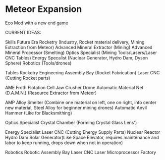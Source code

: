 # Meteor Expansion
 Eco Mod with a new end game

CURRENT IDEAS:

Skills
  Future Era
    Rocketry (Industry, Rocket material delivery, Mining Extraction from Meteor)
    Advanced Mineral Extractor (Mining)
    Advanced Mineral Processor (Smelting)
    Optics Specialist (Mining Tools/Lasers/Laser CNC Tables)
    Energy Specalist (Nuclear Generator, Hydro Dam, Dyson Sphere)
    Robotics (Tools/drones)
    

Tables
  Rocketry
    Engineering Assembly Bay (Rocket Fabrication)
    Laser CNC (Cutting Rocket parts)
    
  AME
    Froth Flotation Cell
    Jaw Crusher
    Drone Automatic Material Net (D.A.M.N.) (Resource Extractor from Meteor)
    
  AMP
    Alloy Smelter (Combine one material on left, one on right, into center new material, Steel Alloy for beginner mining drones)
    Automatic Anvil Hammer (Like for Blacksmithing)
    
  Optics Specialist
    Crystal Chamber (Forming Crystal Glass Lens')
    
  Energy Specialist
    Laser CNC (Cutting Energy Supply Parts)
    Nuclear Reactor
    Hydro Dam
    Solar Generator(Like Space Elevator, requires maintenance and labor to keep running, drops down when not in operation)
    
  Robotics
    Robotic Assembly Bay
    Laser CNC
    Laser Microprocessor Factory
    

